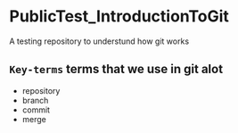 # PublicTest_IntroductionToGit
A testing repository to understund how git works

## `Key-terms` terms that we use in git alot
-  repository
-  branch
-  commit
-  merge


